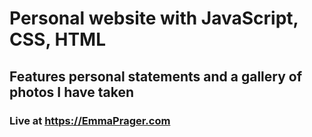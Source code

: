 # Personal website with JavaScript, CSS, HTML
## Features personal statements and a gallery of photos I have taken
### Live at https://EmmaPrager.com
